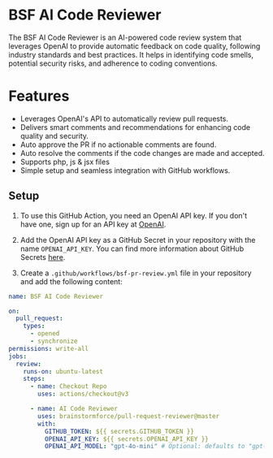 # BSF AI Code Reviewer

The BSF AI Code Reviewer is an AI-powered code review system that leverages OpenAI to provide automatic feedback on code quality, following industry standards and best practices. It helps in identifying code smells, potential security risks, and adherence to coding conventions.

# Features

- Leverages OpenAI's API to automatically review pull requests.
- Delivers smart comments and recommendations for enhancing code quality and security.
- Auto approve the PR if no actionable comments are found.
- Auto resolve the comments if the code changes are made and accepted.
- Supports php, js & jsx files
- Simple setup and seamless integration with GitHub workflows.

## Setup

1. To use this GitHub Action, you need an OpenAI API key. If you don't have one, sign up for an API key
   at [OpenAI](https://beta.openai.com/signup).

2. Add the OpenAI API key as a GitHub Secret in your repository with the name `OPENAI_API_KEY`. You can find more
   information about GitHub Secrets [here](https://docs.github.com/en/actions/reference/encrypted-secrets).

3. Create a `.github/workflows/bsf-pr-review.yml` file in your repository and add the following content:

```yaml
name: BSF AI Code Reviewer

on:
  pull_request:
    types:
      - opened
      - synchronize
permissions: write-all
jobs:
  review:
    runs-on: ubuntu-latest
    steps:
      - name: Checkout Repo
        uses: actions/checkout@v3

      - name: AI Code Reviewer
        uses: brainstormforce/pull-request-reviewer@master
        with:
          GITHUB_TOKEN: ${{ secrets.GITHUB_TOKEN }}
          OPENAI_API_KEY: ${{ secrets.OPENAI_API_KEY }}
          OPENAI_API_MODEL: "gpt-4o-mini" # Optional: defaults to "gpt-4"
 ```